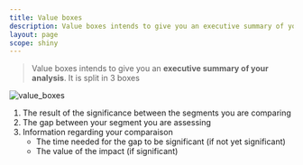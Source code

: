 ```yaml
---
title: Value boxes
description: Value boxes intends to give you an executive summary of your analysis. It is split in 3 boxes.
layout: page
scope: shiny
---
```


> Value boxes intends to give you an **executive summary of your analysis**. It is split in 3 boxes

![value_boxes]({{site.url}}/{{site.baseurl}}/core_app/impact/web_application/dashboard/images/valueboxes.png)

1. The result of the significance between the segments you are comparing
2. The gap between your segment you are assessing
3. Information regarding your comparaison
    * The time needed for the gap to be significant (if not yet significant)
    * The value of the impact (if significant)
